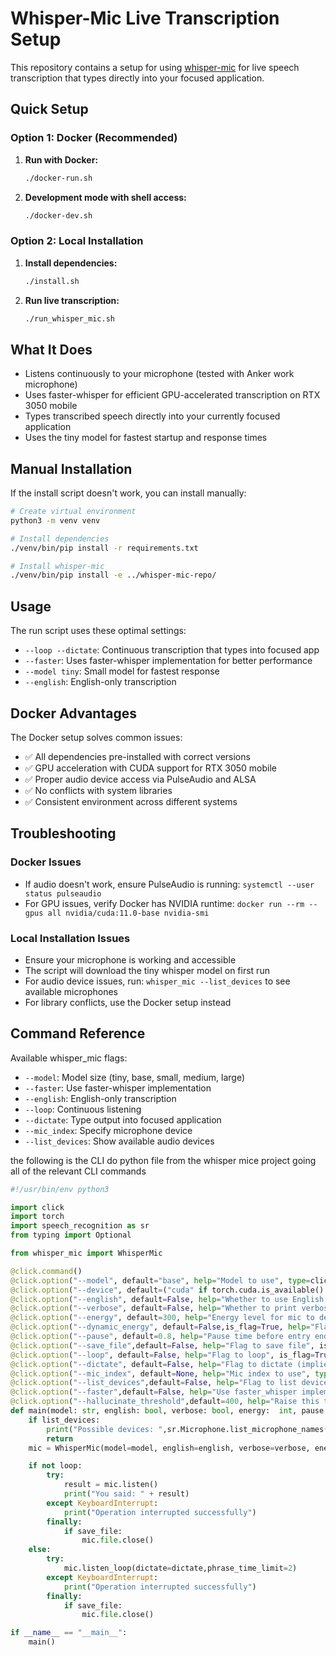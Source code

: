 # Whisper-Mic Live Transcription Setup

This repository contains a setup for using [whisper-mic](https://github.com/mallorbc/whisper_mic) for live speech transcription that types directly into your focused application.

## Quick Setup

### Option 1: Docker (Recommended)

1. **Run with Docker:**
   ```bash
   ./docker-run.sh
   ```

2. **Development mode with shell access:**
   ```bash
   ./docker-dev.sh
   ```

### Option 2: Local Installation

1. **Install dependencies:**
   ```bash
   ./install.sh
   ```

2. **Run live transcription:**
   ```bash
   ./run_whisper_mic.sh
   ```

## What It Does

- Listens continuously to your microphone (tested with Anker work microphone)
- Uses faster-whisper for efficient GPU-accelerated transcription on RTX 3050 mobile
- Types transcribed speech directly into your currently focused application
- Uses the tiny model for fastest startup and response times

## Manual Installation

If the install script doesn't work, you can install manually:

```bash
# Create virtual environment
python3 -m venv venv

# Install dependencies
./venv/bin/pip install -r requirements.txt

# Install whisper-mic
./venv/bin/pip install -e ../whisper-mic-repo/
```

## Usage

The run script uses these optimal settings:
- `--loop --dictate`: Continuous transcription that types into focused app
- `--faster`: Uses faster-whisper implementation for better performance
- `--model tiny`: Small model for fastest response
- `--english`: English-only transcription

## Docker Advantages

The Docker setup solves common issues:
- ✅ All dependencies pre-installed with correct versions
- ✅ GPU acceleration with CUDA support for RTX 3050 mobile
- ✅ Proper audio device access via PulseAudio and ALSA
- ✅ No conflicts with system libraries
- ✅ Consistent environment across different systems

## Troubleshooting

### Docker Issues
- If audio doesn't work, ensure PulseAudio is running: `systemctl --user status pulseaudio`
- For GPU issues, verify Docker has NVIDIA runtime: `docker run --rm --gpus all nvidia/cuda:11.0-base nvidia-smi`

### Local Installation Issues
- Ensure your microphone is working and accessible
- The script will download the tiny whisper model on first run
- For audio device issues, run: `whisper_mic --list_devices` to see available microphones
- For library conflicts, use the Docker setup instead

## Command Reference

Available whisper_mic flags:
- `--model`: Model size (tiny, base, small, medium, large)
- `--faster`: Use faster-whisper implementation
- `--english`: English-only transcription
- `--loop`: Continuous listening
- `--dictate`: Type output into focused application
- `--mic_index`: Specify microphone device
- `--list_devices`: Show available audio devices


 the following is the CLI do python file from the whisper mice project going all of the relevant CLI commands


```python
#!/usr/bin/env python3

import click
import torch
import speech_recognition as sr
from typing import Optional

from whisper_mic import WhisperMic

@click.command()
@click.option("--model", default="base", help="Model to use", type=click.Choice(["tiny","base", "small","medium","large","large-v2","large-v3"]))
@click.option("--device", default=("cuda" if torch.cuda.is_available() else "cpu"), help="Device to use", type=click.Choice(["cpu","cuda","mps"]))
@click.option("--english", default=False, help="Whether to use English model",is_flag=True, type=bool)
@click.option("--verbose", default=False, help="Whether to print verbose output", is_flag=True,type=bool)
@click.option("--energy", default=300, help="Energy level for mic to detect", type=int)
@click.option("--dynamic_energy", default=False,is_flag=True, help="Flag to enable dynamic energy", type=bool)
@click.option("--pause", default=0.8, help="Pause time before entry ends", type=float)
@click.option("--save_file",default=False, help="Flag to save file", is_flag=True,type=bool)
@click.option("--loop", default=False, help="Flag to loop", is_flag=True,type=bool)
@click.option("--dictate", default=False, help="Flag to dictate (implies loop)", is_flag=True,type=bool)
@click.option("--mic_index", default=None, help="Mic index to use", type=int)
@click.option("--list_devices",default=False, help="Flag to list devices", is_flag=True,type=bool)
@click.option("--faster",default=False, help="Use faster_whisper implementation", is_flag=True,type=bool)
@click.option("--hallucinate_threshold",default=400, help="Raise this to reduce hallucinations.  Lower this to activate more often.", is_flag=False,type=int)
def main(model: str, english: bool, verbose: bool, energy:  int, pause: float, dynamic_energy: bool, save_file: bool, device: str, loop: bool, dictate: bool,mic_index:Optional[int],list_devices: bool,faster: bool,hallucinate_threshold:int) -> None:
    if list_devices:
        print("Possible devices: ",sr.Microphone.list_microphone_names())
        return
    mic = WhisperMic(model=model, english=english, verbose=verbose, energy=energy, pause=pause, dynamic_energy=dynamic_energy, save_file=save_file, device=device,mic_index=mic_index,implementation=("faster_whisper" if faster else "whisper"),hallucinate_threshold=hallucinate_threshold)

    if not loop:
        try:
            result = mic.listen()
            print("You said: " + result)
        except KeyboardInterrupt:
            print("Operation interrupted successfully")
        finally:
            if save_file:
                mic.file.close()
    else:
        try:
            mic.listen_loop(dictate=dictate,phrase_time_limit=2)
        except KeyboardInterrupt:
            print("Operation interrupted successfully")
        finally:
            if save_file:
                mic.file.close()

if __name__ == "__main__":
    main()
```